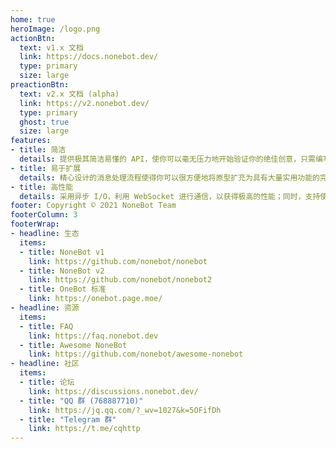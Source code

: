 ```yaml
---
home: true
heroImage: /logo.png
actionBtn:
  text: v1.x 文档
  link: https://docs.nonebot.dev/
  type: primary
  size: large
preactionBtn:
  text: v2.x 文档 (alpha)
  link: https://v2.nonebot.dev/
  type: primary
  ghost: true
  size: large
features:
- title: 简洁
  details: 提供极其简洁易懂的 API，使你可以毫无压力地开始验证你的绝佳创意，只需编写最少量的代码，即可实现丰富的功能。
- title: 易于扩展
  details: 精心设计的消息处理流程使得你可以很方便地将原型扩充为具有大量实用功能的完整聊天机器人，并持续保证扩展性。
- title: 高性能
  details: 采用异步 I/O，利用 WebSocket 进行通信，以获得极高的性能；同时，支持使用多账号同时接入，减少业务宕机的可能。
footer: Copyright © 2021 NoneBot Team
footerColumn: 3
footerWrap: 
- headline: 生态
  items:
  - title: NoneBot v1
    link: https://github.com/nonebot/nonebot
  - title: NoneBot v2
    link: https://github.com/nonebot/nonebot2
  - title: OneBot 标准
    link: https://onebot.page.moe/
- headline: 资源
  items:
  - title: FAQ
    link: https://faq.nonebot.dev
  - title: Awesome NoneBot
    link: https://github.com/nonebot/awesome-nonebot
- headline: 社区
  items:
  - title: 论坛
    link: https://discussions.nonebot.dev/
  - title: "QQ 群 (768887710)"
    link: https://jq.qq.com/?_wv=1027&k=5OFifDh
  - title: "Telegram 群"
    link: https://t.me/cqhttp
---
```

